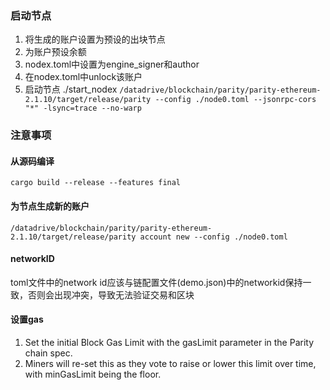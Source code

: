 ### 启动节点
1. 将生成的账户设置为预设的出块节点
2. 为账户预设余额
3. nodex.toml中设置为engine_signer和author
4. 在nodex.toml中unlock该账户
5. 启动节点 ./start_nodex `/datadrive/blockchain/parity/parity-ethereum-2.1.10/target/release/parity --config ./node0.toml --jsonrpc-cors "*" -lsync=trace --no-warp`

### 注意事项
#### 从源码编译 
`cargo build --release --features final`

#### 为节点生成新的账户
`/datadrive/blockchain/parity/parity-ethereum-2.1.10/target/release/parity account new --config ./node0.toml`

#### networkID
toml文件中的network id应该与链配置文件(demo.json)中的networkid保持一致，否则会出现冲突，导致无法验证交易和区块

#### 设置gas
1. Set the initial Block Gas Limit with the gasLimit parameter in the Parity chain spec.
2. Miners will re-set this as they vote to raise or lower this limit over time, with minGasLimit being the floor.